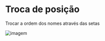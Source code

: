 # Troca de posição
Trocar a ordem dos nomes através das setas

![imagem](https://user-images.githubusercontent.com/51932176/142083916-15634b57-cb0e-4afd-9ddf-0b3b99fdb25c.PNG)

